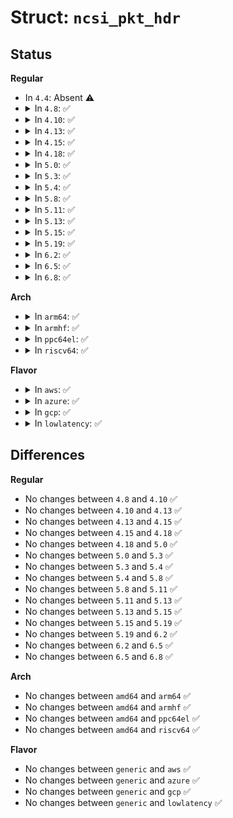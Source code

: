 # Struct: <code>ncsi_pkt_hdr</code>

## Status
<b>Regular</b>
<ul>
<li>
In <code>4.4</code>: Absent ⚠️
</li>
<li>
<details>
<summary>In <code>4.8</code>: ✅</summary>

```c
struct ncsi_pkt_hdr {
    unsigned char mc_id;
    unsigned char revision;
    unsigned char reserved;
    unsigned char id;
    unsigned char type;
    unsigned char channel;
    __be16 length;
    __be32 reserved1[2];
};
```
</details>
</li>
<li>
<details>
<summary>In <code>4.10</code>: ✅</summary>

```c
struct ncsi_pkt_hdr {
    unsigned char mc_id;
    unsigned char revision;
    unsigned char reserved;
    unsigned char id;
    unsigned char type;
    unsigned char channel;
    __be16 length;
    __be32 reserved1[2];
};
```
</details>
</li>
<li>
<details>
<summary>In <code>4.13</code>: ✅</summary>

```c
struct ncsi_pkt_hdr {
    unsigned char mc_id;
    unsigned char revision;
    unsigned char reserved;
    unsigned char id;
    unsigned char type;
    unsigned char channel;
    __be16 length;
    __be32 reserved1[2];
};
```
</details>
</li>
<li>
<details>
<summary>In <code>4.15</code>: ✅</summary>

```c
struct ncsi_pkt_hdr {
    unsigned char mc_id;
    unsigned char revision;
    unsigned char reserved;
    unsigned char id;
    unsigned char type;
    unsigned char channel;
    __be16 length;
    __be32 reserved1[2];
};
```
</details>
</li>
<li>
<details>
<summary>In <code>4.18</code>: ✅</summary>

```c
struct ncsi_pkt_hdr {
    unsigned char mc_id;
    unsigned char revision;
    unsigned char reserved;
    unsigned char id;
    unsigned char type;
    unsigned char channel;
    __be16 length;
    __be32 reserved1[2];
};
```
</details>
</li>
<li>
<details>
<summary>In <code>5.0</code>: ✅</summary>

```c
struct ncsi_pkt_hdr {
    unsigned char mc_id;
    unsigned char revision;
    unsigned char reserved;
    unsigned char id;
    unsigned char type;
    unsigned char channel;
    __be16 length;
    __be32 reserved1[2];
};
```
</details>
</li>
<li>
<details>
<summary>In <code>5.3</code>: ✅</summary>

```c
struct ncsi_pkt_hdr {
    unsigned char mc_id;
    unsigned char revision;
    unsigned char reserved;
    unsigned char id;
    unsigned char type;
    unsigned char channel;
    __be16 length;
    __be32 reserved1[2];
};
```
</details>
</li>
<li>
<details>
<summary>In <code>5.4</code>: ✅</summary>

```c
struct ncsi_pkt_hdr {
    unsigned char mc_id;
    unsigned char revision;
    unsigned char reserved;
    unsigned char id;
    unsigned char type;
    unsigned char channel;
    __be16 length;
    __be32 reserved1[2];
};
```
</details>
</li>
<li>
<details>
<summary>In <code>5.8</code>: ✅</summary>

```c
struct ncsi_pkt_hdr {
    unsigned char mc_id;
    unsigned char revision;
    unsigned char reserved;
    unsigned char id;
    unsigned char type;
    unsigned char channel;
    __be16 length;
    __be32 reserved1[2];
};
```
</details>
</li>
<li>
<details>
<summary>In <code>5.11</code>: ✅</summary>

```c
struct ncsi_pkt_hdr {
    unsigned char mc_id;
    unsigned char revision;
    unsigned char reserved;
    unsigned char id;
    unsigned char type;
    unsigned char channel;
    __be16 length;
    __be32 reserved1[2];
};
```
</details>
</li>
<li>
<details>
<summary>In <code>5.13</code>: ✅</summary>

```c
struct ncsi_pkt_hdr {
    unsigned char mc_id;
    unsigned char revision;
    unsigned char reserved;
    unsigned char id;
    unsigned char type;
    unsigned char channel;
    __be16 length;
    __be32 reserved1[2];
};
```
</details>
</li>
<li>
<details>
<summary>In <code>5.15</code>: ✅</summary>

```c
struct ncsi_pkt_hdr {
    unsigned char mc_id;
    unsigned char revision;
    unsigned char reserved;
    unsigned char id;
    unsigned char type;
    unsigned char channel;
    __be16 length;
    __be32 reserved1[2];
};
```
</details>
</li>
<li>
<details>
<summary>In <code>5.19</code>: ✅</summary>

```c
struct ncsi_pkt_hdr {
    unsigned char mc_id;
    unsigned char revision;
    unsigned char reserved;
    unsigned char id;
    unsigned char type;
    unsigned char channel;
    __be16 length;
    __be32 reserved1[2];
};
```
</details>
</li>
<li>
<details>
<summary>In <code>6.2</code>: ✅</summary>

```c
struct ncsi_pkt_hdr {
    unsigned char mc_id;
    unsigned char revision;
    unsigned char reserved;
    unsigned char id;
    unsigned char type;
    unsigned char channel;
    __be16 length;
    __be32 reserved1[2];
};
```
</details>
</li>
<li>
<details>
<summary>In <code>6.5</code>: ✅</summary>

```c
struct ncsi_pkt_hdr {
    unsigned char mc_id;
    unsigned char revision;
    unsigned char reserved;
    unsigned char id;
    unsigned char type;
    unsigned char channel;
    __be16 length;
    __be32 reserved1[2];
};
```
</details>
</li>
<li>
<details>
<summary>In <code>6.8</code>: ✅</summary>

```c
struct ncsi_pkt_hdr {
    unsigned char mc_id;
    unsigned char revision;
    unsigned char reserved;
    unsigned char id;
    unsigned char type;
    unsigned char channel;
    __be16 length;
    __be32 reserved1[2];
};
```
</details>
</li>
</ul>
<b>Arch</b>
<ul>
<li>
<details>
<summary>In <code>arm64</code>: ✅</summary>

```c
struct ncsi_pkt_hdr {
    unsigned char mc_id;
    unsigned char revision;
    unsigned char reserved;
    unsigned char id;
    unsigned char type;
    unsigned char channel;
    __be16 length;
    __be32 reserved1[2];
};
```
</details>
</li>
<li>
<details>
<summary>In <code>armhf</code>: ✅</summary>

```c
struct ncsi_pkt_hdr {
    unsigned char mc_id;
    unsigned char revision;
    unsigned char reserved;
    unsigned char id;
    unsigned char type;
    unsigned char channel;
    __be16 length;
    __be32 reserved1[2];
};
```
</details>
</li>
<li>
<details>
<summary>In <code>ppc64el</code>: ✅</summary>

```c
struct ncsi_pkt_hdr {
    unsigned char mc_id;
    unsigned char revision;
    unsigned char reserved;
    unsigned char id;
    unsigned char type;
    unsigned char channel;
    __be16 length;
    __be32 reserved1[2];
};
```
</details>
</li>
<li>
<details>
<summary>In <code>riscv64</code>: ✅</summary>

```c
struct ncsi_pkt_hdr {
    unsigned char mc_id;
    unsigned char revision;
    unsigned char reserved;
    unsigned char id;
    unsigned char type;
    unsigned char channel;
    __be16 length;
    __be32 reserved1[2];
};
```
</details>
</li>
</ul>
<b>Flavor</b>
<ul>
<li>
<details>
<summary>In <code>aws</code>: ✅</summary>

```c
struct ncsi_pkt_hdr {
    unsigned char mc_id;
    unsigned char revision;
    unsigned char reserved;
    unsigned char id;
    unsigned char type;
    unsigned char channel;
    __be16 length;
    __be32 reserved1[2];
};
```
</details>
</li>
<li>
<details>
<summary>In <code>azure</code>: ✅</summary>

```c
struct ncsi_pkt_hdr {
    unsigned char mc_id;
    unsigned char revision;
    unsigned char reserved;
    unsigned char id;
    unsigned char type;
    unsigned char channel;
    __be16 length;
    __be32 reserved1[2];
};
```
</details>
</li>
<li>
<details>
<summary>In <code>gcp</code>: ✅</summary>

```c
struct ncsi_pkt_hdr {
    unsigned char mc_id;
    unsigned char revision;
    unsigned char reserved;
    unsigned char id;
    unsigned char type;
    unsigned char channel;
    __be16 length;
    __be32 reserved1[2];
};
```
</details>
</li>
<li>
<details>
<summary>In <code>lowlatency</code>: ✅</summary>

```c
struct ncsi_pkt_hdr {
    unsigned char mc_id;
    unsigned char revision;
    unsigned char reserved;
    unsigned char id;
    unsigned char type;
    unsigned char channel;
    __be16 length;
    __be32 reserved1[2];
};
```
</details>
</li>
</ul>

## Differences
<b>Regular</b>
<ul>
<li>
No changes between <code>4.8</code> and <code>4.10</code> ✅
</li>
<li>
No changes between <code>4.10</code> and <code>4.13</code> ✅
</li>
<li>
No changes between <code>4.13</code> and <code>4.15</code> ✅
</li>
<li>
No changes between <code>4.15</code> and <code>4.18</code> ✅
</li>
<li>
No changes between <code>4.18</code> and <code>5.0</code> ✅
</li>
<li>
No changes between <code>5.0</code> and <code>5.3</code> ✅
</li>
<li>
No changes between <code>5.3</code> and <code>5.4</code> ✅
</li>
<li>
No changes between <code>5.4</code> and <code>5.8</code> ✅
</li>
<li>
No changes between <code>5.8</code> and <code>5.11</code> ✅
</li>
<li>
No changes between <code>5.11</code> and <code>5.13</code> ✅
</li>
<li>
No changes between <code>5.13</code> and <code>5.15</code> ✅
</li>
<li>
No changes between <code>5.15</code> and <code>5.19</code> ✅
</li>
<li>
No changes between <code>5.19</code> and <code>6.2</code> ✅
</li>
<li>
No changes between <code>6.2</code> and <code>6.5</code> ✅
</li>
<li>
No changes between <code>6.5</code> and <code>6.8</code> ✅
</li>
</ul>
<b>Arch</b>
<ul>
<li>
No changes between <code>amd64</code> and <code>arm64</code> ✅
</li>
<li>
No changes between <code>amd64</code> and <code>armhf</code> ✅
</li>
<li>
No changes between <code>amd64</code> and <code>ppc64el</code> ✅
</li>
<li>
No changes between <code>amd64</code> and <code>riscv64</code> ✅
</li>
</ul>
<b>Flavor</b>
<ul>
<li>
No changes between <code>generic</code> and <code>aws</code> ✅
</li>
<li>
No changes between <code>generic</code> and <code>azure</code> ✅
</li>
<li>
No changes between <code>generic</code> and <code>gcp</code> ✅
</li>
<li>
No changes between <code>generic</code> and <code>lowlatency</code> ✅
</li>
</ul>
